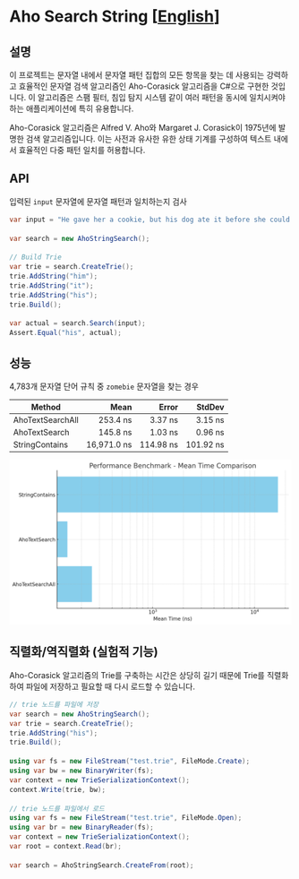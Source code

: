 # Aho Search String [[English](./README.md)]

## 설명

이 프로젝트는 문자열 내에서 문자열 패턴 집합의 모든 항목을 찾는 데 사용되는 강력하고 효율적인 문자열 검색 알고리즘인 Aho-Corasick 알고리즘을 C#으로 구현한 것입니다.
이 알고리즘은 스팸 필터, 침입 탐지 시스템 같이 여러 패턴을 동시에 일치시켜야 하는 애플리케이션에 특히 유용합니다.

Aho-Corasick 알고리즘은 Alfred V. Aho와 Margaret J. Corasick이 1975년에 발명한 검색 알고리즘입니다.
이는 사전과 유사한 유한 상태 기계를 구성하여 텍스트 내에서 효율적인 다중 패턴 일치를 허용합니다.


## API

입력된 `input` 문자열에 문자열 패턴과 일치하는지 검사

```csharp
var input = "He gave her a cookie, but his dog ate it before she could say thanks.";

var search = new AhoStringSearch();

// Build Trie
var trie = search.CreateTrie();
trie.AddString("him");
trie.AddString("it");
trie.AddString("his");
trie.Build();

var actual = search.Search(input);
Assert.Equal("his", actual);
```

## 성능

4,783개 문자열 단어 규칙 중 `zomebie` 문자열을 찾는 경우

| Method           | Mean        | Error     | StdDev    |
|----------------- |------------:|----------:|----------:|
| AhoTextSearchAll |    253.4 ns |   3.37 ns |   3.15 ns |
| AhoTextSearch    |    145.8 ns |   1.03 ns |   0.96 ns |
| StringContains   | 16,971.0 ns | 114.98 ns | 101.92 ns |

![Benchmark Results](./assets/benchmark-results.png)

## 직렬화/역직렬화 (실험적 기능)

Aho-Corasick 알고리즘의 Trie를 구축하는 시간은 상당히 길기 때문에 Trie를 직렬화하여 파일에 저장하고 필요할 때 다시 로드할 수 있습니다.

```csharp
// trie 노드를 파일에 저장
var search = new AhoStringSearch();
var trie = search.CreateTrie();
trie.AddString("his");
trie.Build();

using var fs = new FileStream("test.trie", FileMode.Create);
using var bw = new BinaryWriter(fs);
var context = new TrieSerializationContext();
context.Write(trie, bw);

// trie 노드를 파일에서 로드
using var fs = new FileStream("test.trie", FileMode.Open);
using var br = new BinaryReader(fs);
var context = new TrieSerializationContext();
var root = context.Read(br);

var search = AhoStringSearch.CreateFrom(root);
```